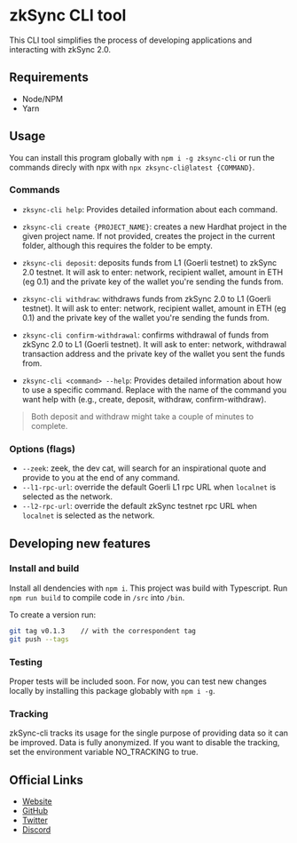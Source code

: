 # zkSync CLI tool

This CLI tool simplifies the process of developing applications and interacting with zkSync 2.0.

## Requirements

- Node/NPM
- Yarn

## Usage

You can install this program globally with `npm i -g zksync-cli` or run the commands direcly with npx with `npx zksync-cli@latest {COMMAND}`.

### Commands

- `zksync-cli help`: Provides detailed information about each command. 

- `zksync-cli create {PROJECT_NAME}`: creates a new Hardhat project in the given project name. If not provided, creates the project in the current folder, although this requires the folder to be empty.

- `zksync-cli deposit`: deposits funds from L1 (Goerli testnet) to zkSync 2.0 testnet. It will ask to enter: network, recipient wallet, amount in ETH (eg 0.1) and the private key of the wallet you're sending the funds from.

- `zksync-cli withdraw`: withdraws funds from zkSync 2.0 to L1 (Goerli testnet). It will ask to enter: network, recipient wallet, amount in ETH (eg 0.1) and the private key of the wallet you're sending the funds from.

- `zksync-cli confirm-withdrawal`: confirms withdrawal of funds from zkSync 2.0 to L1 (Goerli testnet). It will ask to enter: network, withdrawal transaction address and the private key of the wallet you sent the funds from.

- `zksync-cli <command> --help`: Provides detailed information about how to use a specific command. Replace <command> with the name of the command you want help with (e.g., create, deposit, withdraw, confirm-withdraw).

> Both deposit and withdraw might take a couple of minutes to complete.


### Options (flags)

- `--zeek`: zeek, the dev cat, will search for an inspirational quote and provide to you at the end of any command.
- `--l1-rpc-url`: override the default Goerli L1 rpc URL when `localnet` is selected as the network.
- `--l2-rpc-url`: override the default zkSync testnet rpc URL when `localnet` is selected as the network.

## Developing new features

### Install and build

Install all dendencies with `npm i`.
This project was build with Typescript. Run `npm run build` to compile code in `/src` into `/bin`.

To create a version run:

```sh
git tag v0.1.3    // with the correspondent tag
git push --tags  
```

### Testing

Proper tests will be included soon. For now, you can test new changes locally by installing this package globably with `npm i -g`.


### Tracking

zkSync-cli tracks its usage for the single purpose of providing data so it can be improved. Data is fully anonymized. If you want to disable the tracking, set the environment variable NO_TRACKING to true.

## Official Links

- [Website](https://zksync.io/)
- [GitHub](https://github.com/matter-labs)
- [Twitter](https://twitter.com/zksync)
- [Discord](https://discord.gg/nMaPGrDDwk)
